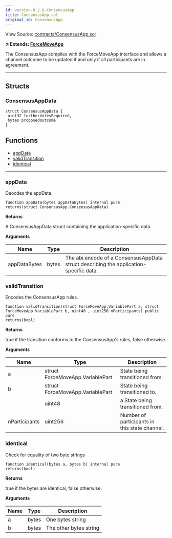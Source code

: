 ```yaml
---
id: version-0.2.0-ConsensusApp
title: ConsensusApp.sol
original_id: ConsensusApp
---
```


View Source: [contracts/ConsensusApp.sol](https://github.com/statechannels/monorepo/tree/master/packages/nitro-protocol/contracts/ConsensusApp.sol)

**↗ Extends: [ForceMoveApp](ForceMoveApp.md)**

The ConsensusApp complies with the ForceMoveApp interface and allows a channel outcome to be updated if and only if all participants are in agreement.

---

## Structs
### ConsensusAppData

```solidity
struct ConsensusAppData {
 uint32 furtherVotesRequired,
 bytes proposedOutcome
}
```

## Functions

- [appData](#appdata)
- [validTransition](#validtransition)
- [identical](#identical)

---

### appData

Deocdes the appData.

```solidity
function appData(bytes appDataBytes) internal pure
returns(struct ConsensusApp.ConsensusAppData)
```

**Returns**

A ConsensusAppData struct containing the application-specific data.

**Arguments**

| Name        | Type           | Description  |
| ------------- |------------- | -----|
| appDataBytes | bytes | The abi.encode of a ConsensusAppData struct describing the application-specific data. | 

### validTransition

Encodes the ConsensusApp rules.

```solidity
function validTransition(struct ForceMoveApp.VariablePart a, struct ForceMoveApp.VariablePart b, uint48 , uint256 nParticipants) public pure
returns(bool)
```

**Returns**

true if the transition conforms to the ConsensusApp's rules, false otherwise.

**Arguments**

| Name        | Type           | Description  |
| ------------- |------------- | -----|
| a | struct ForceMoveApp.VariablePart | State being transitioned from. | 
| b | struct ForceMoveApp.VariablePart | State being transitioned to. | 
|  | uint48 | a State being transitioned from. | 
| nParticipants | uint256 | Number of participants in this state channel. | 

### identical

Check for equality of two byte strings

```solidity
function identical(bytes a, bytes b) internal pure
returns(bool)
```

**Returns**

true if the bytes are identical, false otherwise.

**Arguments**

| Name        | Type           | Description  |
| ------------- |------------- | -----|
| a | bytes | One bytes string | 
| b | bytes | The other bytes string | 

